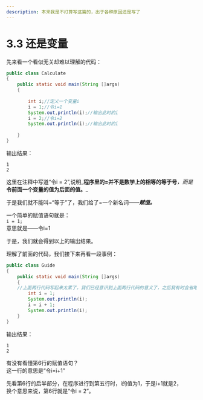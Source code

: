 ```yaml
---
description: 本来我是不打算写这篇的，出于各种原因还是写了
---
```


# 3.3  还是变量

先来看一个看似无关却难以理解的代码：

```java
public class Calculate
{
    public static void main(String []args)
    {
        
        int i;//定义一个变量i
        i = 1;//令i=1
        System.out,println(i);//输出此时的i
        i = 2;//令i=2
        System.out.println(i);//输出此时的i
    
    }
}
```

输出结果：

```text
1
2
```

这里在注释中写道“令i = 2”,说明_**程序里的=并不是数学上的相等的等于号**_，而是_**令前面一个变量的值为后面的值。**_

于是我们就不能叫=“等于”了，我们给了=一个新名词——_**赋值。**_

一个简单的赋值语句就是：  
`i = 1;`  
意思就是——令i=1

于是，我们就会得到以上的输出结果。



理解了前面的代码，我们接下来再看一段事例：

```java
public class Guide
{
    public static void main(String []args)
    {
    //上面两行代码写起来太累了，我们已经意识到上面两行代码的意义了，之后我有时会省略掉这两行代码，大部分教程都是直接省略掉的
        int i = 1;
        System.out.println(i);
        i = i + 1;
        System.out.println(i);
    }
}
```

输出结果：

```text
1
2
```

有没有看懂第6行的赋值语句？  
这一行的意思是“令i=i+1”

先看第6行的后半部分，在程序进行到第五行时，i的值为1，于是i+1就是2，  
换个意思来说，第6行就是“令i = 2”。

